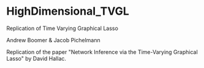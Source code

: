 # HighDimensional_TVGL
Replication of Time Varying Graphical Lasso

Andrew Boomer & Jacob Pichelmann

Replication of the paper "Network Inference via the Time-Varying Graphical Lasso" by David Hallac.
